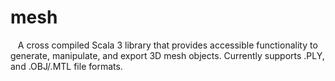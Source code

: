 # mesh
&nbsp;&nbsp;&nbsp;A cross compiled Scala 3 library that provides accessible functionality to generate, manipulate, and export 3D mesh objects.  Currently supports .PLY, and .OBJ/.MTL file formats.

